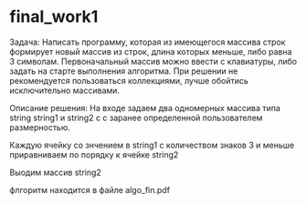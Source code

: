 # final_work1

Задача: Написать программу, которая из имеющегося массива строк формирует новый массив из строк, длина которых меньше, либо равна 3 символам. Первоначальный массив можно ввести с клавиатуры, либо задать на старте выполнения алгоритма. При решении не рекомендуется пользоваться коллекциями, лучше обойтись исключительно массивами.

Описание решения: На входе задаем два одномерных массива типа string  string1 и string2 с c заранее определенной пользователем размерностью.

Каждую ячейку со знчением в string1 с количеством знаков 3 и меньше приравниваем по порядку к ячейке string2

Выодим массив string2

флгоритм находится в файле algo_fin.pdf
